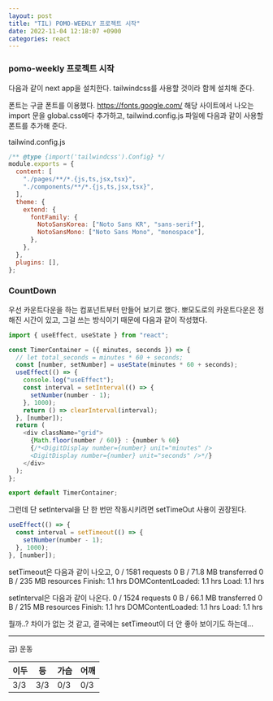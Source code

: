 ```yaml
---
layout: post
title: "TIL) POMO-WEEKLY 프로젝트 시작"
date: 2022-11-04 12:18:07 +0900
categories: react
---
```


### pomo-weekly 프로젝트 시작

다음과 같이 next app을 설치한다. tailwindcss를 사용할 것이라 함께 설치해 준다.

폰트는 구글 폰트를 이용했다. https://fonts.google.com/ 해당 사이트에서 나오는 import 문을 global.css에다 추가하고, tailwind.config.js 파일에 다음과 같이 사용할 폰트를 추가해 준다.

tailwind.config.js

```js
/** @type {import('tailwindcss').Config} */
module.exports = {
  content: [
    "./pages/**/*.{js,ts,jsx,tsx}",
    "./components/**/*.{js,ts,jsx,tsx}",
  ],
  theme: {
    extend: {
      fontFamily: {
        NotoSansKorea: ["Noto Sans KR", "sans-serif"],
        NotoSansMono: ["Noto Sans Mono", "monospace"],
      },
    },
  },
  plugins: [],
};
```

### CountDown

우선 카운트다운을 하는 컴포넌트부터 만들어 보기로 했다. 뽀모도로의 카운트다운은 정해진 시간이 있고, 그걸 쓰는 방식이기 때문에 다음과 같이 작성했다.

```js
import { useEffect, useState } from "react";

const TimerContainer = ({ minutes, seconds }) => {
  // let total_seconds = minutes * 60 + seconds;
  const [number, setNumber] = useState(minutes * 60 + seconds);
  useEffect(() => {
    console.log("useEffect");
    const interval = setInterval(() => {
      setNumber(number - 1);
    }, 1000);
    return () => clearInterval(interval);
  }, [number]);
  return (
    <div className="grid">
      {Math.floor(number / 60)} : {number % 60}
      {/*<DigitDisplay number={number} unit="minutes" />
      <DigitDisplay number={number} unit="seconds" />*/}
    </div>
  );
};

export default TimerContainer;
```

그런데 단 setInterval을 단 한 번만 작동시키려면 setTimeOut 사용이 권장된다.

```js
useEffect(() => {
  const interval = setTimeout(() => {
    setNumber(number - 1);
  }, 1000);
}, [number]);
```

setTimeout은 다음과 같이 나오고,
0 / 1581 requests
0 B / 71.8 MB transferred
0 B / 235 MB resources
Finish: 1.1 hrs
DOMContentLoaded: 1.1 hrs
Load: 1.1 hrs

setInterval은 다음과 같이 나온다.
0 / 1524 requests
0 B / 66.1 MB transferred
0 B / 215 MB resources
Finish: 1.1 hrs
DOMContentLoaded: 1.1 hrs
Load: 1.1 hrs

뭘까..? 차이가 없는 것 같고, 결국에는 setTimeout이 더 안 좋아 보이기도 하는데...

<hr />
금) 운동

| 이두 | 등  | 가슴 | 어깨 |
| ---- | --- | ---- | ---- |
| 3/3  | 3/3 | 0/3  | 0/3  |
